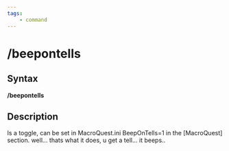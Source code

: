 ```yaml
---
tags:
    - command
---
```

# /beepontells

## Syntax

**/beepontells**

## Description

Is a toggle, can be set in MacroQuest.ini BeepOnTells=1 in the [MacroQuest] section. well... thats what it does, u get a tell... it beeps..

